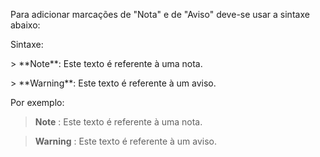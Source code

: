 Para adicionar marcações de "Nota" e de "Aviso" deve-se usar a sintaxe abaixo:  

Sintaxe:  

\> \*\*Note\*\*: Este texto é referente à uma nota.  

\> \*\*Warning\*\*: Este texto é referente à um aviso.  

Por exemplo:  

> **Note**
> : Este texto é referente à uma nota.  

> **Warning**
> : Este texto é referente à um aviso. 




